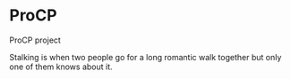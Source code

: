 # ProCP
ProCP project 


Stalking is when two people go for a long romantic walk together but only one of them knows about it.
